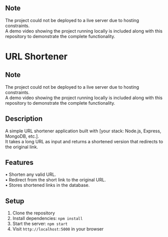 ## Note
The project could not be deployed to a live server due to hosting constraints.  
A demo video showing the project running locally is included along with this repository to demonstrate the complete functionality.

# URL Shortener

## Note
The project could not be deployed to a live server due to hosting constraints.  
A demo video showing the project running locally is included along with this repository to demonstrate the complete functionality.

## Description
A simple URL shortener application built with [your stack: Node.js, Express, MongoDB, etc.].  
It takes a long URL as input and returns a shortened version that redirects to the original link.

## Features
• Shorten any valid URL.  
• Redirect from the short link to the original URL.  
• Stores shortened links in the database.

## Setup
1. Clone the repository  
2. Install dependencies: `npm install`  
3. Start the server: `npm start`  
4. Visit `http://localhost:5000` in your browser
